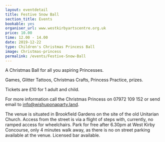 ```yaml
---
layout: eventdetail
title: Festive Snow Ball
section_title: Events
bookable: yes
organiser_url: www.westkirbyartscentre.org.uk
price: 10.00
time: 12.00 - 14.00
date: 2019-12-22
type: Children's Christmas Princess Ball
image: Christmas-princess
permalink: /events/Festive-Snow-Ball
---
```


A Christmas Ball for all you aspiring Princesses.

Games, Glitter Tattoos, Christmas Crafts, Princess Practice, prizes.

Tickets are £10 for 1 adult and child.

For more information call the Christmas Princess on 07972 109 152 or send email to [info@wishuponaparty.land](info@wishuponaparty.land).

The venue is situated in Brookfield Gardens on the site of the old Unitarian Church. Access from the street is via a flight of steps with, currently, no ramped access for wheelchairs. Park for free after 6.30pm at West Kirby Concourse, only 4 minutes walk away, as there is no on street parking available at the venue. Licensed bar available.
